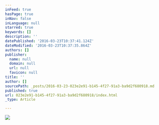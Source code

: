 ```yaml
---
inFeed: true
hasPage: true
inNav: false
inLanguage: null
starred: true
keywords: []
description: ''
datePublished: '2016-03-23T10:37:41.124Z'
dateModified: '2016-03-23T10:37:35.864Z'
authors: []
publisher:
  name: null
  domain: null
  url: null
  favicon: null
title: ''
author: []
sourcePath: _posts/2016-03-23-023e2e91-b145-4f27-91a3-ba9d2f680918.md
published: true
url: 023e2e91-b145-4f27-91a3-ba9d2f680918/index.html
_type: Article

---
```

![](https://the-grid-user-content.s3-us-west-2.amazonaws.com/47f54fd6-5d13-4e24-b88c-745bcf1ba949.jpg)